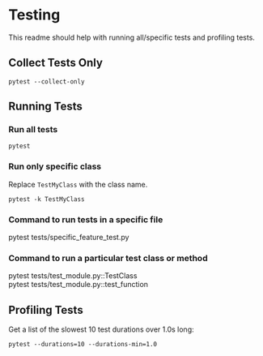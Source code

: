 # Testing

This readme should help with running all/specific tests and profiling tests.

## Collect Tests Only

```
pytest --collect-only
```

## Running Tests

### Run all tests

```
pytest
```

### Run only specific class

Replace `TestMyClass` with the class name.

```
pytest -k TestMyClass
```

### Command to run tests in a specific file

pytest tests/specific_feature_test.py

### Command to run a particular test class or method

pytest tests/test_module.py::TestClass  
pytest tests/test_module.py::test_function

## Profiling Tests

Get a list of the slowest 10 test durations over 1.0s long:

```
pytest --durations=10 --durations-min=1.0
```
